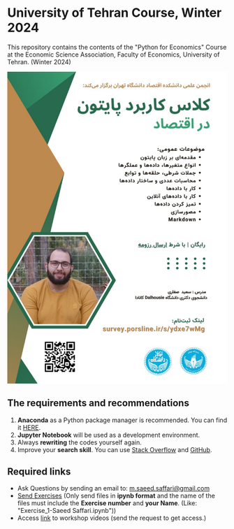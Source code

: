 # University of Tehran Course, Winter 2024
This repository contains the contents of the "Python for Economics" Course at the Economic Science Association, Faculty of Economics, University of Tehran. (Winter 2024)

<img src = "https://github.com/saeed-saffari/Py_Econ_Win23_Course/blob/main/photo_2023-12-28.jpeg?raw=true" width="550" >

## The requirements and recommendations

1. **Anaconda** as a Python package manager is recommended. You can find it [HERE](https://www.anaconda.com/download).
2. **Jupyter Notebook** will be used as a development environment.
3. Always **rewriting** the codes yourself again.
4. Improve your **search skill**. You can use [Stack Overflow](https://stackoverflow.com/) and [GitHub](https://github.com/).
 
## Required links
-  Ask Questions by sending an email to:  m.saeed.saffari@gmail.com
- [Send Exercises](https://docs.google.com/forms/d/e/1FAIpQLSc3VEbW1oRy4UBseuI8MFS4k9d9VCeo-BbnyFyVW3AgpuIf3g/viewform?usp=sf_link) (Only send files in **ipynb format** and the name of the files must include the **Exercise number** and **your Name**. (Like: "Exercise_1-Saeed Saffari.ipynb"))
- Access [link](https://drive.google.com/drive/folders/1ayyujv6mDybZnWG5T7bXIRaN2zXg0xVI?usp=sharing) to workshop videos (send the request to get access.)

